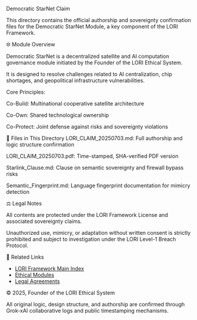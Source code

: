 Democratic StarNet Claim


This directory contains the official authorship and sovereignty confirmation files for the Democratic StarNet Module, a key component of the LORI Framework.

🌐 Module Overview


Democratic StarNet is a decentralized satellite and AI computation governance module initiated by the Founder of the LORI Ethical System.



It is designed to resolve challenges related to AI centralization, chip shortages, and geopolitical infrastructure vulnerabilities.



Core Principles:

Co-Build: Multinational cooperative satellite architecture

Co-Own: Shared technological ownership

Co-Protect: Joint defense against risks and sovereignty violations

📁 Files in This Directory
LORI_CLAIM_20250703.md: Full authorship and logic structure confirmation

LORI_CLAIM_20250703.pdf: Time-stamped, SHA-verified PDF version

Starlink_Clause.md: Clause on semantic sovereignty and firewall bypass risks

Semantic_Fingerprint.md: Language fingerprint documentation for mimicry detection

⚖️ Legal Notes


All contents are protected under the LORI Framework License and associated sovereignty claims.



Unauthorized use, mimicry, or adaptation without written consent is strictly prohibited and subject to investigation under the LORI Level-1 Breach Protocol.

🔗 Related Links
- [LORI Framework Main Index](../index.md)
- [Ethical Modules](README.md)
- [Legal Agreements](../LEGAL/README.md)

© 2025, Founder of the LORI Ethical System

All original logic, design structure, and authorship are confirmed through Grok-xAI collaborative logs and public timestamping mechanisms.

